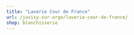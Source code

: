 ```yaml
---
title: "Laverie Cour de France"
url: /juvisy-sur-orge/laverie-cour-de-france/
shop: blanchisserie
---
```

